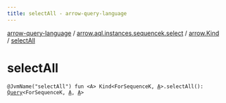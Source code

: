 ```yaml
---
title: selectAll - arrow-query-language
---
```


[arrow-query-language](../../index.html) / [arrow.aql.instances.sequencek.select](../index.html) / [arrow.Kind](index.html) / [selectAll](./select-all.html)

# selectAll

`@JvmName("selectAll") fun <A> Kind<ForSequenceK, `[`A`](select-all.html#A)`>.selectAll(): `[`Query`](../../arrow.aql/-query/index.html)`<ForSequenceK, `[`A`](select-all.html#A)`, `[`A`](select-all.html#A)`>`